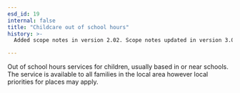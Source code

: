 ```yaml
---
esd_id: 19
internal: false
title: "Childcare out of school hours"
history: >-
  Added scope notes in version 2.02. Scope notes updated in version 3.00 to clarify eligibility. Term name changed from 'After and/or before school childcare' to 'Childcare - out of school hours' in version 3.00.  Term name changed to 'Childcare out of school hours' in version 4.00.

---
```


Out of school hours services for children, usually based in or near schools.  The service is available to all families in the local area however local priorities for places may apply.

